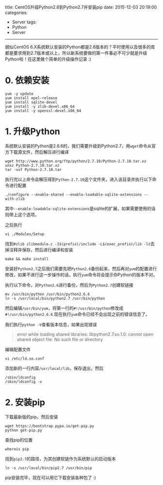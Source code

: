 title: CentOS升级Python2.6到Python2.7并安装pip
date: 2015-12-03 20:19:00
categories:
- Server
tags:
- Python
- Server
---
貌似CentOS 6.X系统默认安装的Python都是2.6版本的？平时使用以及很多的库都是要求用到2.7版本或以上，所以新系统要做的第一件事必不可少就是升级Python啦！在这里做个简单的升级操作记录 :)

# 0. 依赖安装
```
yum -y update
yum install epel-release
yum install sqlite-devel
yum install -y zlib-devel.x86_64
yum install -y openssl-devel.x86_64
```

# 1. 升级Python
系统默认安装的Python是2.6.6的，我们需要升级到Python2.7，用`wget`命令从官方下载源文件，然后解压进行编译
```
wget http://www.python.org/ftp/python/2.7.10/Python-2.7.10.tar.xz
unxz Python-2.7.10.tar.xz
tar -vxf Python-2.7.10.tar
```
执行完以上命令会解压得到`Python-2.7.10`这个文件夹，进入该目录并执行以下命令进行配置
```
./configure --enable-shared --enable-loadable-sqlite-extensions --with-zlib
```
其中`--enable-loadable-sqlite-extensions`是sqlite的扩展，如果需要使用的话则带上这个选项。

之后执行
```
vi ./Modules/Setup
```
找到`#zlib zlibmodule.c -I$(prefix)/include -L$(exec_prefix)/lib -lz`去掉注释并保存，然后进行编译和安装
```
make && make install
```

安装好`Python2.7`之后我们需要先把`Python2.6`备份起来，然后再对`yum`的配置进行修改，如果不进行这一步操作的话，执行`yum`命令将会提示你Python的版本不对。

执行以下命令，对`Python2.6`进行备份，然后为`Python2.7`创建软链接
```
mv /usr/bin/python /usr/bin/python2.6.6
ln -s /usr/local/bin/python2.7 /usr/bin/python
```
然后编辑`/usr/bin/yum`，将第一行的`#!/usr/bin/python`修改成`#!/usr/bin/python2.6.6`
现在执行`yum`命令已经不会出现之前的错误信息了。

我们执行`python -V`查看版本信息，如果出现错误
> error while loading shared libraries: libpython2.7.so.1.0: cannot open shared object file: No such file or directory

编辑配置文件
```
vi /etc/ld.so.conf
```
添加新的一行内容`/usr/local/lib`，保存退出，然后
```
/sbin/ldconfig  
/sbin/ldconfig -v
```

# 2. 安装pip
下载最新版的pip，然后安装
```
wget https://bootstrap.pypa.io/get-pip.py
python get-pip.py
```
查找pip的位置
```
whereis pip
```
找到`pip2.7`的路径，为其创建软链作为系统默认的启动版本
```
ln -s /usr/local/bin/pip2.7 /usr/bin/pip
```

pip安装完毕，现在可以用它下载安装各种包了 :)